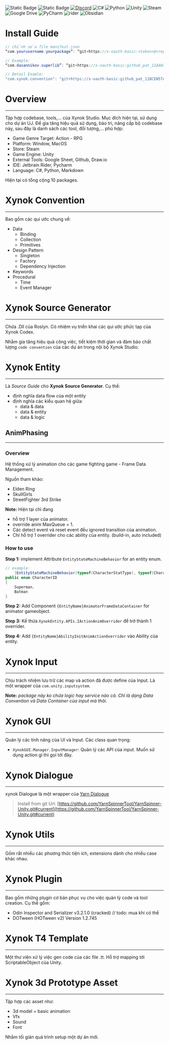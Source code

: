 ![Static Badge](https://img.shields.io/badge/ynok_Codex-009ECE?logo=x)  ![Static Badge](https://img.shields.io/badge/version_-v0.3.0-00CE2D)  [![Discord](https://img.shields.io/discord/1088559270456459314?logo=discord&label=discord&labelColor=B6BBC4)](https://discord.gg/4nMcX9pXDq)
![C#](https://img.shields.io/badge/c%23-%23239120.svg?style=for-the-badge&logo=csharp&logoColor=white)  ![Python](https://img.shields.io/badge/python-3670A0?style=for-the-badge&logo=python&logoColor=ffdd54)
![Unity](https://img.shields.io/badge/unity-%23000000.svg?style=for-the-badge&logo=unity&logoColor=white)  ![Steam](https://img.shields.io/badge/steam-%23000000.svg?style=for-the-badge&logo=steam&logoColor=white) ![Google Drive](https://img.shields.io/badge/Google%20Drive-4285F4?style=for-the-badge&logo=googledrive&logoColor=white)
![PyCharm](https://img.shields.io/badge/pycharm-143?style=for-the-badge&logo=pycharm&logoColor=black&color=black&labelColor=green)  ![rider](https://img.shields.io/badge/jetbrains_rider-3670A0?style=for-the-badge&logo=rider&logoColor=orange&color=black)  ![Obsidian](https://img.shields.io/badge/Obsidian-%23483699.svg?style=for-the-badge&logo=obsidian&logoColor=white)


# Install Guide
```cs
// chỉnh sửa file manifest.json
“com.yourusername.yourpackage”: “git+https://x-oauth-basic:<token>@<repo>?path=<folder>"

// Example:
“com.dasannikov.superlib”: “git+https://x-oauth-basic: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@github.com/dasannikov/unity-package-superlib?path=/Assets/SuperLib"

// Detail Examle:
"com.xynok.convention": "git+https://x-oauth-basic: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@github.com/XynokChief/XynokCodex?path=Packages/XynokConvention#release/v0.3.0",
```

# Overview
---
Tập hợp codebase, tools,... của Xynok Studio. Mục đích hiện tại, sử dụng cho dự án UJ.
Để gia tăng hiệu quả sử dụng, bảo trì, nâng cấp bộ codebase này, sau đây là danh sách các tool, đối tượng,... phù hợp:

- Game Genre Target: Action - RPG
- Platform: Window, MacOS
- Store: Steam
- Game Engine: Unity
- External Tools: Google Sheet, Github, Draw.io
- IDE: Jetbrain Rider, Pycharm
- Language: C#, Python, Markdown

Hiện tại có tổng cộng 10 packages.


# Xynok Convention
---
Bao gồm các qui ước chung về:
- Data
	- Binding
	- Collection
	- Primitives
- Design Pattern
	- Singleton
	- Factory
	- Dependency Injection
- Keywords
- Procedural
	- Time
	- Event Manager

# Xynok Source Generator
---
Chứa .Dll của Roslyn. Có nhiệm vụ triển khai các qui ước phức tạp của Xynok Codex.

Nhằm gia tăng hiệu quả công việc, tiết kiệm thời gian và đảm bảo chất lượng `code convention` của các dự án trong nội bộ Xynok Studio.

# Xynok Entity
---
Là *Source Guide* cho  **Xynok Source Generator**. Cụ thể:

- định nghĩa data flow của một entity
- định nghĩa các kiểu quan hệ giữa:
	- data & data
	- data & entity
	- data & logic
## AnimPhasing
---
### Overview
Hệ thống xử lý animation cho các game fighting game - Frame Data Management.

Nguồn tham khảo:
- Elden Ring
- SkullGirls
- StreetFighter 3rd Strike

**Note:** Hiện tại chỉ đang
- hỗ trợ 1 layer của animator.
- override anim MaxQueue = 1.
- Các detect event và reset event đều ignored transition của animation.
- Chỉ hỗ trợ 1 overrider cho các ability của entity. (build-in, auto included)

### How to use

**Step 1:** implement Attribute `EntityStateMachineBehavior` for an entity enum.

```csharp
// example:
    [EntityStateMachineBehavior(typeof(CharacterStatType), typeof(CharacterStateType), typeof(CharacterTriggerType),"Assets/Scripts/Core/Generated/Character")]
public enum CharacterID
{
    Superman,
    Batman
}
```


**Step 2:** Add Component `{EntityName}AnimatorFrameDataContainer` for animator gameobject.

**Step 3:** Kế thừa  `XynokEntity.APIs.IActionAnimOverrider` để trở thành 1 overrider.

**Step 4:** Add `{EntityName}AbilityInitAnimActionOverrider` vào Ability của entity.



# Xynok Input
---
Chịu trách nhiệm lưu trữ các map và action đã được define của Input. Là một wrapper của `com.unity.inputsystem`.

**Note:** *package này ko chứa logic hay service nào cả. Chỉ là dạng Data Convention và Data Container của input mà thôi.*

# Xynok GUI
---
Quản lý các tính năng của UI và Input. Các class quan trọng:
- `XynokGUI.Manager.InputManager`:  Quản lý các API của input. Muốn sử dụng action gì thì gọi tới đây.


# Xynok Dialogue
---
xynok Dialogue là một wrapper của [Yarn Dialogue](https://docs.yarnspinner.dev/using-yarnspinner-with-unity/installation-and-setup)

> Install from git Url: [https://github.com/YarnSpinnerTool/YarnSpinner-Unity.git#current](https://github.com/YarnSpinnerTool/YarnSpinner-Unity.git#current)

# Xynok Utils
---
Gồm rất nhiều các phương thức tiện ích, extensions dành cho nhiều case khác nhau.

# Xynok Plugin
---
Bao gồm những plugin cơ bản phục vụ cho việc quản lý code và tool creation. Cụ thể gồm:

- Odin Inspector and Serializer v3.2.1.0 (cracked) // todo: mua khi có thể
- DOTween (HOTween v2) Version 1.2.745


# Xynok T4 Template
---
Một thư viện xử lý việc gen code của các file .tt. Hỗ trợ mapping tới ScriptableObject của Unity.

# Xynok 3d Prototype Asset
---
Tập hợp các asset như:

- 3d model + basic animation
- Vfx
- Sound
- Font

Nhằm tối giản quá trình setup một dự án mới.